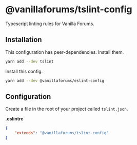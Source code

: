# @vanillaforums/tslint-config

Typescript linting rules for Vanilla Forums.

## Installation

This configuration has peer-dependencies. Install them.

```sh
yarn add --dev tslint
```

Install this config.
```sh
yarn add --dev @vanillaforums/eslint-config
```

## Configuration

Create a file in the root of your project called `tslint.json`.

**.eslintrc**
```json
{
    "extends": "@vanillaforums/tslint-config"
}
```
